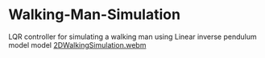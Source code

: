 # Walking-Man-Simulation
LQR controller for simulating a walking man using Linear inverse pendulum model model
[2DWalkingSimulation.webm](https://github.com/Arpan12/Walking-Man-Simulation/assets/24242250/9c4dc276-88d9-478c-b1f0-b6285eb4f644)
